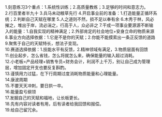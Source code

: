 
1.刻意练习3个重点：1.系统性训练；2.高质量教练；3.足够的时间和意志力。  
2.行百里者半九十
3.兵马未动粮草先行
4.开启事业前的准备：1.打造能量正循环系统；2.判断自己天赋在哪里
5.人之道则不然，损不足以奉有余
6.木秀于林，风必摧之，堆出于岸，流必湍之，行高于人，众必非之
7.干成一项事业要源源不断输入的能量：1.自我实现的精神满足；2.外部肯定的社会地位+安身立命的物质来源
8.事业方向选择依据：1.它是不是你的天赋；2.你能不能摸索出一条正反馈的道路
9.聚焦于自己的天赋特长，想法子变现。  
10.赛道选择依据：1.技能水平有反馈，2.精神领域有满足，3.物质层面有回馈  
11.创业起步，怎么省钱，怎么将就怎么来，确保能量的输入超过消耗。  
12.小老板=产品经理+销售专员+财务会计，利润不上千万，别让自己成为管理层，增加固定开支也要反复斟酌。  
13.谨慎用力过猛，在下行周期过度消耗物质能量和心理能量。  
14.康波周期  
15.不要天天冲刺，要日拱一卒。  
16.能量盈亏纲领  
17.发掘自己的天赋和福地，让长板更长。  
18.先有内容对读者有用，后有读者给我回馈和报偿。  
19.给自己留冗余。